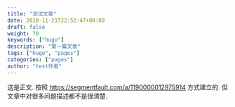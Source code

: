 ```yaml
---
title: "测试文章"
date: 2018-11-21T22:52:47+08:00
draft: false
weight: 70
keywords: ["hugo"]
description: "第一篇文章"
tags: ["hugo", "pages"]
categories: ["pages"]
author: "test作者"
---
```


这是正文.
按照 https://segmentfault.com/a/1190000012975914 方式建立的.
但文章中对很多问题描述都不是很清楚.